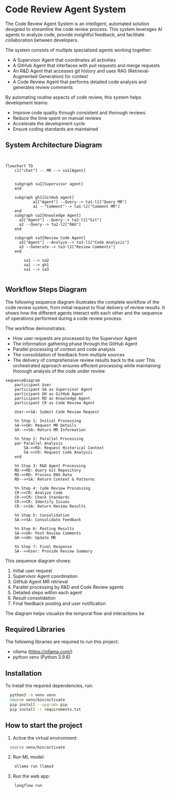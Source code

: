# Code Review Agent System

The Code Review Agent System is an intelligent, automated solution designed to streamline the code review process. This system leverages AI agents to analyze code, provide insightful feedback, and facilitate collaboration between developers.

The system consists of multiple specialized agents working together:
- A Supervisor Agent that coordinates all activities
- A GitHub Agent that interfaces with pull requests and merge requests
- An R&D Agent that accesses git history and uses RAG (Retrieval-Augmented Generation) for context
- A Code Review Agent that performs detailed code analysis and generates review comments

By automating routine aspects of code review, this system helps development teams:
- Improve code quality through consistent and thorough reviews
- Reduce the time spent on manual reviews
- Accelerate the development cycle
- Ensure coding standards are maintained

## System Architecture Diagram

```mermaid


flowchart TD
    c1["chat"] -- MR --> sa1[Agent]


    subgraph sa1[Supervisor agent]
    end

    subgraph gh1[GitHub agent]
			a1["Agent"] --Query--> ta1-l1["Query MR"]
			a1 --"Comment"--> ta1-l2["Comment MR"]
    end
    subgraph sa2[Knowledge Agent]
      a2["Agent"] --Query--> ta2-l1["Git"]
      a2 --Query--> ta2-l2["RAG"]
    end

    subgraph sa3[Review Code Agent]
      a3["Agent"] --Analyze--> ta3-l1["Code Analysis"]
      a3 --Generate--> ta3-l2["Review Comments"]
    end

		sa1 --> sa2
		sa1 --> gh1
		sa1 --> sa3


```




## Workflow Steps Diagram
The following sequence diagram illustrates the complete workflow of the code review system, from initial request to final delivery of review results. It shows how the different agents interact with each other and the sequence of operations performed during a code review process.

The workflow demonstrates:
- How user requests are processed by the Supervisor Agent
- The information gathering phase through the GitHub Agent
- Parallel processing of context and code analysis
- The consolidation of feedback from multiple sources
- The delivery of comprehensive review results back to the user
  This orchestrated approach ensures efficient processing while maintaining thorough analysis of the code under review.

```mermaid
sequenceDiagram
    participant User
    participant SA as Supervisor Agent
    participant GH as GitHub Agent
    participant RD as Knowledge Agent
    participant CR as Code Review Agent

    User->>SA: Submit Code Review Request
    
    %% Step 1: Initial Processing
    SA->>GH: Request MR Details
    GH-->>SA: Return MR Information
    
    %% Step 2: Parallel Processing
    par Parallel Analysis
        SA->>RD: Request Historical Context
        SA->>CR: Request Code Analysis
    end
    
    %% Step 3: R&D Agent Processing
    RD->>RD: Query Git Repository
    RD->>RD: Process RAG Data
    RD-->>SA: Return Context & Patterns
    
    %% Step 4: Code Review Processing
    CR->>CR: Analyze Code
    CR->>CR: Check Standards
    CR->>CR: Identify Issues
    CR-->>SA: Return Review Results
    
    %% Step 5: Consolidation
    SA->>SA: Consolidate Feedback
    
    %% Step 6: Posting Results
    SA->>GH: Post Review Comments
    GH->>GH: Update MR
    
    %% Step 7: Final Response
    SA-->>User: Provide Review Summary
```

This sequence diagram shows:
1. Initial user request
2. Supervisor Agent coordination
3. GitHub Agent MR retrieval
4. Parallel processing by R&D and Code Review agents
5. Detailed steps within each agent
6. Result consolidation
7. Final feedback posting and user notification

The diagram helps visualize the temporal flow and interactions be

## Required Libraries
The following libraries are required to run this project:
- ollama (https://ollama.com/) 
- python venv  (Python 3.9.6)

## Installation
To install the required dependencies, run:
```bash
  python3 -m venv venv
  source venv/bin/activate
  pip install --upgrade pip
  pip install -r requirements.txt
```
## How to start the project
1. Active the virtual environment:
```bash
  source venv/bin/activate
```

2. Run ML model:
```bash
    ollama run llama3
```

3. Run the web app:
```bash
    langflow run
```


